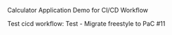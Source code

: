 Calculator Application Demo for CI/CD Workflow

Test cicd workflow:
Test - Migrate freestyle to PaC #11